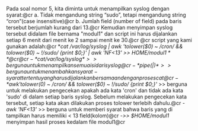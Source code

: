 Pada soal nomor 5, kita diminta untuk menampilkan syslog dengan syarat:@cr
a.	Tidak mengandung string “sudo”, tetapi mengandung string “cron”(case insensitive)@cr
b.	Jumlah field (number of field) pada baris tersebut berjumlah kurang dari 13.@cr
Kemudian menyimpan syslog tersebut didalam file bernama "modul1" dan script ini harus dijalankan setiap 6 menit dari menit ke 2 sampai menit ke 30.@cr
@cr
script yang kami gunakan adalah:@cr
**cat /var/log/syslog | awk 'tolower($0) ~ /cron/ &&  tolower($0) ~ !/sudo/ {print $0;}' | awk 'NF<13' >> $HOME/modul1**@cr
@cr
-*cat /var/log/syslog* >> berguna untuk menampilkan semua isi dari syslog@cr
-*pipe(|)* >> berguna untuk menambahkan syarat-syarat tertentu yang harus di jalankan bersamaan dengan proses cat@cr
-*awk 'tolower($0) ~ /cron/ &&  tolower($0) ~ !/sudo/ {print $0;}'* >> berguna untuk melakukan pengecekan apakah ada kata 'cron' dan tidak ada kata 'sudo' di dalam setiap baris syslog. Sebelum melakukan pengecekan kata tersebut, setiap kata akan dilakukan proses tolower terlebih dahulu.@cr
-*awk 'NF<13'* >> berguna untuk memberi syarat bahwa baris yang di tampilkan harus memiliki < 13 field(kolom)@cr
-*>> $HOME/modul1* menyimpan hasil proses kedalam file modul1@cr